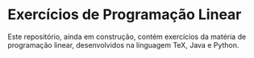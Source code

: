 # Exercícios de Programação Linear

Este repositório, ainda em construção, contém exercícios da matéria de programação linear, desenvolvidos na linguagem TeX, Java e Python.
